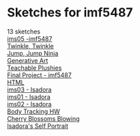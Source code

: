 # Sketches for imf5487
13 sketches  
[ims05 -imf5487](https://editor.p5js.org/imf5487/sketches/Z8XfIhlSf)<!-- 2024-04-30T12:50:39.164Z -->  
[Twinkle, Twinkle](https://editor.p5js.org/imf5487/sketches/0CuwkpOYA)<!-- 2024-04-30T12:49:40.163Z -->  
[Jump, Jump Ninja](https://editor.p5js.org/imf5487/sketches/aYcGpc1RU)<!-- 2024-04-30T01:44:16.023Z -->  
[Generative Art](https://editor.p5js.org/imf5487/sketches/MYwmZ15pW)<!-- 2024-04-29T19:08:18.447Z -->  
[Teachable Plushies](https://editor.p5js.org/imf5487/sketches/5F6JIqsjj)<!-- 2024-04-23T19:28:54.297Z -->  
[Final Project - imf5487](https://editor.p5js.org/imf5487/sketches/LQqwfLma6)<!-- 2024-04-23T14:30:12.738Z -->  
[HTML](https://editor.p5js.org/imf5487/sketches/0H6vEh9rb)<!-- 2024-04-21T23:26:10.325Z -->  
[ims03 - Isadora](https://editor.p5js.org/imf5487/sketches/TGbYD1IF4)<!-- 2024-04-16T13:20:50.121Z -->  
[ims01 - Isadora](https://editor.p5js.org/imf5487/sketches/cpZEbWnnf)<!-- 2024-04-09T13:28:34.800Z -->  
[ims02 - Isadora](https://editor.p5js.org/imf5487/sketches/9Y4-HpXAu)<!-- 2024-04-09T13:28:23.695Z -->  
[Body Tracking HW](https://editor.p5js.org/imf5487/sketches/6Mb6vROaW)<!-- 2024-04-09T00:13:02.849Z -->  
[Cherry Blossoms Blowing](https://editor.p5js.org/imf5487/sketches/zlitcRZVBS)<!-- 2024-04-08T21:37:47.291Z -->  
[Isadora's Self Portrait](https://editor.p5js.org/imf5487/sketches/qEFzoML2q)<!-- 2024-03-31T20:01:57.867Z -->  